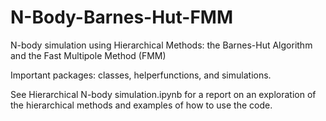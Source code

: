# N-Body-Barnes-Hut-FMM
N-body simulation using Hierarchical Methods: the Barnes-Hut Algorithm and the Fast Multipole Method (FMM)

Important packages: classes, helperfunctions, and simulations.

See Hierarchical N-body simulation.ipynb for a report on an exploration of the hierarchical methods and examples of how to use the code.
